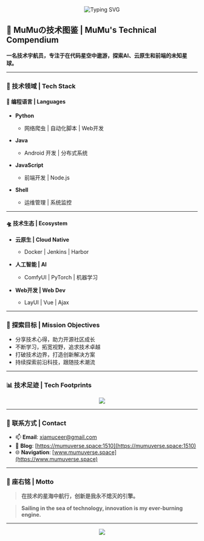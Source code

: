 <div align="center">
    <img src="https://readme-typing-svg.herokuapp.com?font=Fira+Code&pause=1000&color=2C9CF0&random=false&width=435&lines=探索浩瀚技术星空;Exploring+the+Galactic+Frontiers+of+Technology" alt="Typing SVG" />
</div>

## 🌌 MuMuの技术图鉴 | MuMu's Technical Compendium

**一名技术宇航员，专注于在代码星空中遨游，探索AI、云原生和前端的未知星球。**

---

### 🚀 技术领域 | Tech Stack

#### 🌟 编程语言 | Languages

- **Python**  
  - 网络爬虫 | 自动化脚本 | Web开发

- **Java**  
  - Android 开发 | 分布式系统

- **JavaScript**  
  - 前端开发 | Node.js

- **Shell**  
  - 运维管理 | 系统监控

---

#### 🛸 技术生态 | Ecosystem

- **云原生 | Cloud Native**  
  - Docker | Jenkins | Harbor

- **人工智能 | AI**  
  - ComfyUI | PyTorch | 机器学习

- **Web开发 | Web Dev**  
  - LayUI | Vue | Ajax

---

### 🎯 探索目标 | Mission Objectives

- 分享技术心得，助力开源社区成长
- 不断学习，拓宽视野，追求技术卓越
- 打破技术边界，打造创新解决方案
- 持续探索前沿科技，跟随技术潮流

---

### 📊 技术足迹 | Tech Footprints

<div align="center">
    <img src="https://github-readme-stats.vercel.app/api?username=xiamuceer-j&show_icons=true&theme=tokyonight" />
</div>

---

### 🌌 联系方式 | Contact

- 📫 **Email**: [xiamuceer@gmail.com](mailto:xiamuceer@gmail.com)
- 📢 **Blog**: [https://mumuverse.space:1510](https://mumuverse.space:1510)
- 🌐 **Navigation**: [www.mumuverse.space](https://www.mumuverse.space)

---

### 🌟 座右铭 | Motto

> **在技术的星海中航行，创新是我永不熄灭的引擎。**

> **Sailing in the sea of technology, innovation is my ever-burning engine.**

---

<div align="center">
    <img src="https://github-profile-trophy.vercel.app/?username=xiamuceer-j&theme=nord&column=7" />
</div>
